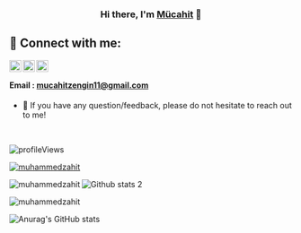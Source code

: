 



<link rel="shortcut icon" type="image/png" href="https://patika-prod.s3.eu-central-1.amazonaws.com/staticFiles/favicon.png?v1" sizes="16x16 32x32 64x64">


<h3 align="center">
Hi there, I'm <a href="#" target="_blank" rel="noreferrer">Mücahit</a> 👋
</h3>


## 🤝 Connect with me:

<a href="https://app.patika.dev/mucahitzengin">
  <img align="left" 
       src="https://patika-prod.s3.eu-central-1.amazonaws.com/staticFiles/favicon.png?v1" 
       alt="Mücahit Zengin | Patika" 
       width="21px"/>
</a>



<a href="https://www.linkedin.com/in/m%C3%BCcahitzengin">
  <img align="left" 
       src="https://raw.githubusercontent.com/yushi1007/yushi1007/main/images/linkedin.svg" 
       alt="Mücahit Zengin | LinledIn" 
       width="21px"/>
</a>

<a href="https://www.hackerrank.com/mucahitzengin" size="64x64">
<img align="left" 
     src="https://1.bp.blogspot.com/-ULT9oDhqr24/XJYCrttOEpI/AAAAAAAAJYE/inXHXlzblBI3SbcGpiUj4TMNj-E8uPlaQCK4BGAYYCw/s1600/logo%2Bhackerrank%2Bicon.png" 
     alt="Mücahit Zengin | Hackerrank" 
     width="21px"
     size="64x64"/>
</a> 

<!-- [![Hackerrank](https://www.google.com/s2/favicons?domain=hackerrank.com)](https://www.hackerrank.com/mucahit_zngn01) -->

</br>

#### Email : mucahitzengin11@gmail.com

- 💬 If you have any question/feedback, please do not hesitate to reach out to me!
</br>

<p align="left"> <img src="https://komarev.com/ghpvc/?username=mucahitzengin" alt="profileViews" /> </p>

<p align="left"> <a href="https://github.com/ryo-ma/github-profile-trophy"><img src="https://github-profile-trophy.vercel.app/?username=mucahitzengin&theme=dracula" alt="muhammedzahit" /></a> </p>

<p><img align="left" src="https://github-readme-stats.vercel.app/api/top-langs?username=mucahitzengin&show_icons=true&locale=en&layout=compact&theme=tokyonight" alt="muhammedzahit" /></p>

![Github stats 2](https://github-readme-stats.vercel.app/api?username=MucahitZengin&show_icons=true&theme=tokyonight)

<p><img align="center" src="https://github-readme-streak-stats.herokuapp.com/?user=mucahitzengin&theme=tokyonight" alt="muhammedzahit" /></p>

![Anurag's GitHub stats](https://github-readme-stats.vercel.app/api?username=mucahitzengin\&rank_icon=percentile&theme=tokyonight)
